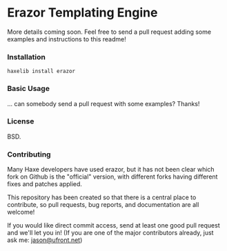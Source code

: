 Erazor Templating Engine
========================

More details coming soon.  Feel free to send a pull request adding some examples and instructions to this readme!

### Installation

    haxelib install erazor

### Basic Usage

... can somebody send a pull request with some examples? Thanks!

### License

BSD.

### Contributing

Many Haxe developers have used erazor, but it has not been clear which fork on Github is the "official" version, with different forks having different fixes and patches applied.

This repository has been created so that there is a central place to contribute, so pull requests, bug reports, and documentation are all welcome!

If you would like direct commit access, send at least one good pull request and we'll let you in!
(If you are one of the major contributors already, just ask me: jason@ufront.net)




